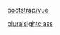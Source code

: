 [bootstrap/vue](https://bootstrap-vue-next.github.io/bootstrap-vue-next/docs.html)

[pluralsightclass](https://app.pluralsight.com/library/courses/vue-3-fundamentals/table-of-contents)

